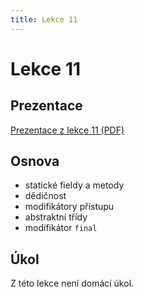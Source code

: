 ```yaml
---
title: Lekce 11
---
```

# Lekce 11

## Prezentace
[Prezentace z lekce 11 (PDF)](prezentace/lekce11.pdf)

## Osnova
* statické fieldy a metody
* dědičnost
* modifikátory přístupu
* abstraktní třídy
* modifikátor `final`

## Úkol
Z této lekce není domácí úkol.
